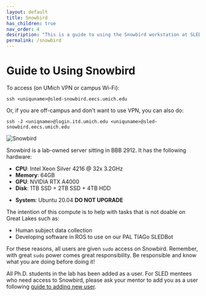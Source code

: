 ```yaml
---
layout: default
title: Snowbird
has_children: true
nav_order: 4
description: "This is a guide to using the Snowbird workstation at SLED Reserch Group."
permalink: /snowbird
---
```

# Guide to Using Snowbird

To access (on UMich VPN or campus Wi-Fi):
```
ssh <uniquname>@sled-snowbird.eecs.umich.edu
```
Or, if you are off-campus and don't want to use VPN, you can also do:
```
ssh -J <uniqname>@login.itd.umich.edu <uniquname>@sled-snowbird.eecs.umich.edu
```

![Snowbird](/compute-guide/snowbird/snowbird.jpg)

Snowbird is a lab-owned server sitting in BBB 2912. It has the following hardware:

- **CPU**: Intel Xeon Silver 4216 @ 32x 3.2GHz
- **Memory**: 64GB
- **GPU**: NVIDIA RTX A4000
- **Disk**: 1TB SSD + 2TB SSD + 4TB HDD
<!-- - **Network**: 10 Gbps dual port -->
- **System**: Ubuntu 20.04 **DO NOT UPGRADE**
<!-- - **Power Supply**: 1300w -->

The intention of this compute is to help with tasks that is not doable on Great Lakes such as:
- Human subject data collection
- Developing software in ROS to use on our PAL TIAGo SLEDBot

For these reasons, all users are given `sudo` access on Snowbird. Remember, with great `sudo` power comes great responsibility. Be responsible and know what you are doing before doing it!

All Ph.D. students in the lab has been added as a user. For SLED mentees who need access to Snowbird, please ask your mentor to add you as a user following [guide to adding new user](/compute-guide/snowbird/add-new-user).
